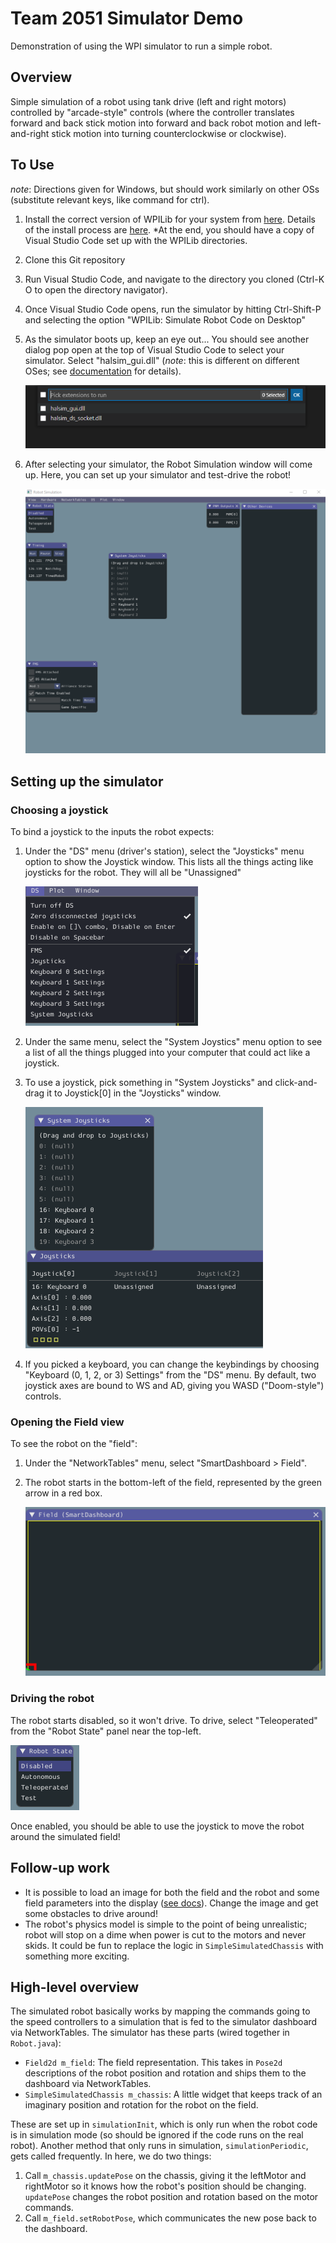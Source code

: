 # Team 2051 Simulator Demo

Demonstration of using the WPI simulator to run a simple robot.

## Overview

Simple simulation of a robot using tank drive (left and right motors) controlled by "arcade-style" controls (where the controller translates forward and back
stick motion into forward and back robot motion and left-and-right stick motion into turning counterclockwise or clockwise).

## To Use

*note*: Directions given for Windows, but should work similarly on other OSs (substitute relevant keys, like command for ctrl).

1. Install the correct version of WPILib for your system from [here](https://github.com/wpilibsuite/allwpilib/releases). Details of the install process are
   [here](https://docs.wpilib.org/en/stable/docs/zero-to-robot/step-2/wpilib-setup.html). *At the end, you should have a copy of Visual Studio Code set
   up with the WPILib directories.
2. Clone this Git repository
3. Run Visual Studio Code, and navigate to the directory you cloned (Ctrl-K O to open the directory navigator).
4. Once Visual Studio Code opens, run the simulator by hitting Ctrl-Shift-P and selecting the option "WPILib: Simulate Robot Code on Desktop"
5. As the simulator boots up, keep an eye out... You should see another dialog pop open at the top of Visual Studio Code to select
   your simulator. Select "halsim_gui.dll" (*note*: this is different on different OSes; see 
   [documentation](https://docs.wpilib.org/en/stable/docs/software/wpilib-tools/robot-simulation/simulation-gui.html) for details).

   ![Simulator selection menu](doc/select-simulator.png)
6. After selecting your simulator, the Robot Simulation window will come up. Here, you can set up your simulator and test-drive the robot!

   ![Simulator dashboard](doc/simulator-dashboard.png)

## Setting up the simulator

### Choosing a joystick

To bind a joystick to the inputs the robot expects:

1. Under the "DS" menu (driver's station), select the "Joysticks" menu option to show the Joystick window. This lists all the things acting
   like joysticks for the robot. They will all be "Unassigned"
   
   ![The DS menu](doc/ds-menu.png)

2. Under the same menu, select the "System Joystics" menu option to see a list of all the things plugged into your computer that could act like
   a joystick.
3. To use a joystick, pick something in "System Joysticks" and click-and-drag it to Joystick[0] in the "Joysticks" window.

   ![Assinging a system joystick to a joystick input](doc/select-a-joystick.png)
4. If you picked a keyboard, you can change the keybindings by choosing "Keyboard (0, 1, 2, or 3) Settings" from the "DS" menu. By default,
   two joystick axes are bound to WS and AD, giving you WASD ("Doom-style") controls.

### Opening the Field view

To see the robot on the "field":

1. Under the "NetworkTables" menu, select "SmartDashboard > Field". 
2. The robot starts in the bottom-left of the field, represented by the green arrow in a red box.

   ![The robot on the field](doc/robot-field.png)

### Driving the robot

The robot starts disabled, so it won't drive. To drive, select "Teleoperated" from the "Robot State" panel near the top-left.

![The Robot State panel](doc/robot-state.png)

Once enabled, you should be able to use the joystick to move the robot around the simulated field!

## Follow-up work

* It is possible to load an image for both the field and the robot and some field parameters into the display 
  ([see docs](https://docs.wpilib.org/en/stable/docs/software/wpilib-tools/robot-simulation/simulation-gui.html)). Change the image and get
  some obstacles to drive around!
* The robot's physics model is simple to the point of being unrealistic; robot will stop on a dime when power is cut to the motors and
  never skids. It could be fun to replace the logic in `SimpleSimulatedChassis` with something more exciting.
  
## High-level overview

The simulated robot basically works by mapping the commands going to the speed controllers to a simulation that is fed to the 
simulator dashboard via NetworkTables. The simulator has these parts (wired together in `Robot.java`):

* `Field2d m_field`: The field representation. This takes in `Pose2d` descriptions of the robot position and rotation and ships
  them to the dashboard via NetworkTables.
* `SimpleSimulatedChassis m_chassis`: A little widget that keeps track of an imaginary position and rotation for the robot on the field.

These are set up in `simulationInit`, which is only run when the robot code is in simulation mode (so should be ignored
if the code runs on the real robot). Another method that only runs in simulation, `simulationPeriodic`, gets called
frequently. In here, we do two things:

1. Call `m_chassis.updatePose` on the chassis, giving it the leftMotor and rightMotor so it knows how the robot's position should be changing.
   `updatePose` changes the robot position and rotation based on the motor commands.
2. Call `m_field.setRobotPose`, which communicates the new pose back to the dashboard.
